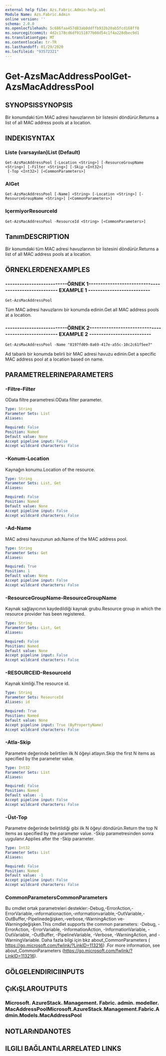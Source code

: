 ```yaml
---
external help file: Azs.Fabric.Admin-help.xml
Module Name: Azs.Fabric.Admin
online version: ''
schema: 2.0.0
ms.openlocfilehash: 5c686faa457d83ab0ddffb932b20ab5fcd168ff0
ms.sourcegitcommit: 4d2c178cd6df9151877b08d54c1f4a228dbec9d1
ms.translationtype: MT
ms.contentlocale: tr-TR
ms.lasthandoff: 01/29/2020
ms.locfileid: "93572321"
---
```

# <span data-ttu-id="8141b-101">Get-AzsMacAddressPool</span><span class="sxs-lookup"><span data-stu-id="8141b-101">Get-AzsMacAddressPool</span></span>

## <span data-ttu-id="8141b-102">SYNOPSIS</span><span class="sxs-lookup"><span data-stu-id="8141b-102">SYNOPSIS</span></span>
<span data-ttu-id="8141b-103">Bir konumdaki tüm MAC adresi havuzlarının bir listesini döndürür.</span><span class="sxs-lookup"><span data-stu-id="8141b-103">Returns a list of all MAC address pools at a location.</span></span>

## <span data-ttu-id="8141b-104">INDEKI</span><span class="sxs-lookup"><span data-stu-id="8141b-104">SYNTAX</span></span>

### <span data-ttu-id="8141b-105">Liste (varsayılan)</span><span class="sxs-lookup"><span data-stu-id="8141b-105">List (Default)</span></span>
```
Get-AzsMacAddressPool [-Location <String>] [-ResourceGroupName <String>] [-Filter <String>] [-Skip <Int32>]
 [-Top <Int32>] [<CommonParameters>]
```

### <span data-ttu-id="8141b-106">Al</span><span class="sxs-lookup"><span data-stu-id="8141b-106">Get</span></span>
```
Get-AzsMacAddressPool [-Name] <String> [-Location <String>] [-ResourceGroupName <String>] [<CommonParameters>]
```

### <span data-ttu-id="8141b-107">Içermiyor</span><span class="sxs-lookup"><span data-stu-id="8141b-107">ResourceId</span></span>
```
Get-AzsMacAddressPool -ResourceId <String> [<CommonParameters>]
```

## <span data-ttu-id="8141b-108">Tanım</span><span class="sxs-lookup"><span data-stu-id="8141b-108">DESCRIPTION</span></span>
<span data-ttu-id="8141b-109">Bir konumdaki tüm MAC adresi havuzlarının bir listesini döndürür.</span><span class="sxs-lookup"><span data-stu-id="8141b-109">Returns a list of all MAC address pools at a location.</span></span>

## <span data-ttu-id="8141b-110">ÖRNEKLERDEN</span><span class="sxs-lookup"><span data-stu-id="8141b-110">EXAMPLES</span></span>

### <span data-ttu-id="8141b-111">--------------------------ÖRNEK 1--------------------------</span><span class="sxs-lookup"><span data-stu-id="8141b-111">-------------------------- EXAMPLE 1 --------------------------</span></span>
```
Get-AzsMacAddressPool
```

<span data-ttu-id="8141b-112">Tüm MAC adresi havuzlarını bir konumda edinin.</span><span class="sxs-lookup"><span data-stu-id="8141b-112">Get all MAC address pools at a location.</span></span>

### <span data-ttu-id="8141b-113">--------------------------ÖRNEK 2--------------------------</span><span class="sxs-lookup"><span data-stu-id="8141b-113">-------------------------- EXAMPLE 2 --------------------------</span></span>
```
Get-AzsMacAddressPool -Name "8197fd09-8a69-417e-a55c-10c2c61f5ee7"
```

<span data-ttu-id="8141b-114">Ad tabanlı bir konumda belirli bir MAC adresi havuzu edinin.</span><span class="sxs-lookup"><span data-stu-id="8141b-114">Get a specific MAC address pool at a location based on name.</span></span>

## <span data-ttu-id="8141b-115">PARAMETRELERINE</span><span class="sxs-lookup"><span data-stu-id="8141b-115">PARAMETERS</span></span>

### <span data-ttu-id="8141b-116">-Filtre</span><span class="sxs-lookup"><span data-stu-id="8141b-116">-Filter</span></span>
<span data-ttu-id="8141b-117">OData filtre parametresi.</span><span class="sxs-lookup"><span data-stu-id="8141b-117">OData filter parameter.</span></span>

```yaml
Type: String
Parameter Sets: List
Aliases: 

Required: False
Position: Named
Default value: None
Accept pipeline input: False
Accept wildcard characters: False
```

### <span data-ttu-id="8141b-118">-Konum</span><span class="sxs-lookup"><span data-stu-id="8141b-118">-Location</span></span>
<span data-ttu-id="8141b-119">Kaynağın konumu.</span><span class="sxs-lookup"><span data-stu-id="8141b-119">Location of the resource.</span></span>

```yaml
Type: String
Parameter Sets: List, Get
Aliases: 

Required: False
Position: Named
Default value: None
Accept pipeline input: False
Accept wildcard characters: False
```

### <span data-ttu-id="8141b-120">-Ad</span><span class="sxs-lookup"><span data-stu-id="8141b-120">-Name</span></span>
<span data-ttu-id="8141b-121">MAC adresi havuzunun adı.</span><span class="sxs-lookup"><span data-stu-id="8141b-121">Name of the MAC address pool.</span></span>

```yaml
Type: String
Parameter Sets: Get
Aliases: 

Required: True
Position: 1
Default value: None
Accept pipeline input: False
Accept wildcard characters: False
```

### <span data-ttu-id="8141b-122">-ResourceGroupName</span><span class="sxs-lookup"><span data-stu-id="8141b-122">-ResourceGroupName</span></span>
<span data-ttu-id="8141b-123">Kaynak sağlayıcının kaydedildiği kaynak grubu.</span><span class="sxs-lookup"><span data-stu-id="8141b-123">Resource group in which the resource provider has been registered.</span></span>

```yaml
Type: String
Parameter Sets: List, Get
Aliases: 

Required: False
Position: Named
Default value: None
Accept pipeline input: False
Accept wildcard characters: False
```

### <span data-ttu-id="8141b-124">-RESOURCEID</span><span class="sxs-lookup"><span data-stu-id="8141b-124">-ResourceId</span></span>
<span data-ttu-id="8141b-125">Kaynak kimliği.</span><span class="sxs-lookup"><span data-stu-id="8141b-125">The resource id.</span></span>

```yaml
Type: String
Parameter Sets: ResourceId
Aliases: id

Required: True
Position: Named
Default value: None
Accept pipeline input: True (ByPropertyName)
Accept wildcard characters: False
```

### <span data-ttu-id="8141b-126">-Atla</span><span class="sxs-lookup"><span data-stu-id="8141b-126">-Skip</span></span>
<span data-ttu-id="8141b-127">Parametre değerinde belirtilen ilk N öğeyi atlayın.</span><span class="sxs-lookup"><span data-stu-id="8141b-127">Skip the first N items as specified by the parameter value.</span></span>

```yaml
Type: Int32
Parameter Sets: List
Aliases: 

Required: False
Position: Named
Default value: -1
Accept pipeline input: False
Accept wildcard characters: False
```

### <span data-ttu-id="8141b-128">-Üst</span><span class="sxs-lookup"><span data-stu-id="8141b-128">-Top</span></span>
<span data-ttu-id="8141b-129">Parametre değerinde belirtildiği gibi ilk N öğeyi döndürün.</span><span class="sxs-lookup"><span data-stu-id="8141b-129">Return the top N items as specified by the parameter value.</span></span>
<span data-ttu-id="8141b-130">-Skip parametresinden sonra uygulanır.</span><span class="sxs-lookup"><span data-stu-id="8141b-130">Applies after the -Skip parameter.</span></span>

```yaml
Type: Int32
Parameter Sets: List
Aliases: 

Required: False
Position: Named
Default value: -1
Accept pipeline input: False
Accept wildcard characters: False
```

### <span data-ttu-id="8141b-131">CommonParameters</span><span class="sxs-lookup"><span data-stu-id="8141b-131">CommonParameters</span></span>
<span data-ttu-id="8141b-132">Bu cmdlet ortak parametreleri destekler:-Debug,-ErrorAction,-ErrorVariable,-ınformationaction,-ınformationvariable,-OutVariable,-OutBuffer,-Pipelinedeğişken,-verbose,-WarningAction ve-Warningdeğişken.</span><span class="sxs-lookup"><span data-stu-id="8141b-132">This cmdlet supports the common parameters: -Debug, -ErrorAction, -ErrorVariable, -InformationAction, -InformationVariable, -OutVariable, -OutBuffer, -PipelineVariable, -Verbose, -WarningAction, and -WarningVariable.</span></span> <span data-ttu-id="8141b-133">Daha fazla bilgi için bkz about_CommonParameters ( https://go.microsoft.com/fwlink/?LinkID=113216) .</span><span class="sxs-lookup"><span data-stu-id="8141b-133">For more information, see about_CommonParameters (https://go.microsoft.com/fwlink/?LinkID=113216).</span></span>

## <span data-ttu-id="8141b-134">GÖLGELENDIRICI</span><span class="sxs-lookup"><span data-stu-id="8141b-134">INPUTS</span></span>

## <span data-ttu-id="8141b-135">ÇıKıŞLAR</span><span class="sxs-lookup"><span data-stu-id="8141b-135">OUTPUTS</span></span>

### <span data-ttu-id="8141b-136">Microsoft. AzureStack. Management. Fabric. admin. modeller. MacAddressPool</span><span class="sxs-lookup"><span data-stu-id="8141b-136">Microsoft.AzureStack.Management.Fabric.Admin.Models.MacAddressPool</span></span>

## <span data-ttu-id="8141b-137">NOTLARıNDA</span><span class="sxs-lookup"><span data-stu-id="8141b-137">NOTES</span></span>

## <span data-ttu-id="8141b-138">ILGILI BAĞLANTıLAR</span><span class="sxs-lookup"><span data-stu-id="8141b-138">RELATED LINKS</span></span>

